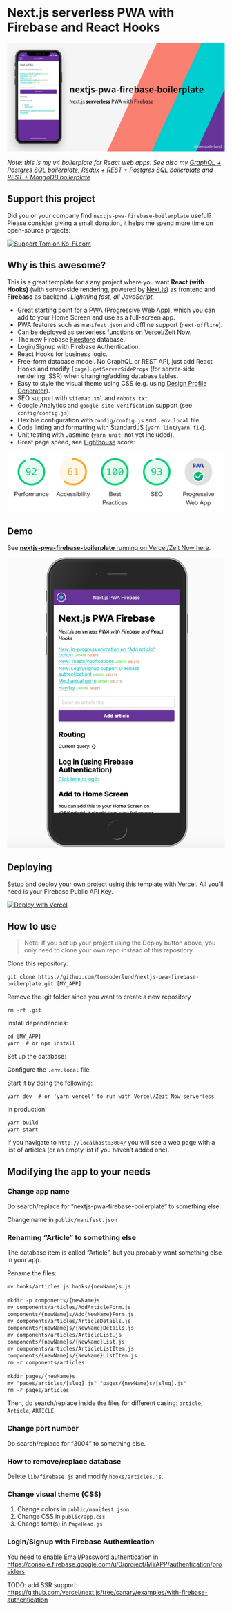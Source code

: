 # Next.js serverless PWA with Firebase and React Hooks

![nextjs-pwa-firebase-boilerplate demo on phone](docs/github_preview.jpg)

_Note: this is my v4 boilerplate for React web apps. See also my [GraphQL + Postgres SQL boilerplate](https://github.com/tomsoderlund/nextjs-pwa-graphql-sql-boilerplate), [Redux + REST + Postgres SQL boilerplate](https://github.com/tomsoderlund/nextjs-sql-rest-api-boilerplate) and [REST + MongoDB boilerplate](https://github.com/tomsoderlund/nextjs-express-mongoose-crudify-boilerplate)._

## Support this project

Did you or your company find `nextjs-pwa-firebase-boilerplate` useful? Please consider giving a small donation, it helps me spend more time on open-source projects:

[![Support Tom on Ko-Fi.com](https://www.tomsoderlund.com/ko-fi_tomsoderlund_50.png)](https://ko-fi.com/tomsoderlund)

## Why is this awesome?

This is a great template for a any project where you want **React (with Hooks)** (with server-side rendering, powered by [Next.js](https://github.com/zeit/next.js)) as frontend and **Firebase** as backend.
_Lightning fast, all JavaScript._

* Great starting point for a [PWA (Progressive Web App)](https://en.wikipedia.org/wiki/Progressive_web_applications), which you can add to your Home Screen and use as a full-screen app.
* PWA features such as `manifest.json` and offline support (`next-offline`).
* Can be deployed as [serverless functions on Vercel/Zeit Now](#deploying-serverless-on-vercelzeit-now).
* The new Firebase [Firestore](https://firebase.google.com/docs/firestore) database.
* Login/Signup with Firebase Authentication.
* React Hooks for business logic.
* Free-form database model. No GraphQL or REST API, just add React Hooks and modify `[page].getServerSideProps` (for server-side rendering, SSR) when changing/adding database tables.
* Easy to style the visual theme using CSS (e.g. using [Design Profile Generator](https://tomsoderlund.github.io/design-profile-generator/)).
* SEO support with `sitemap.xml` and `robots.txt`.
* Google Analytics and `google-site-verification` support (see `config/config.js`).
* Flexible configuration with `config/config.js` and `.env.local` file.
* Code linting and formatting with StandardJS (`yarn lint`/`yarn fix`).
* Unit testing with Jasmine (`yarn unit`, not yet included).
* Great page speed, see [Lighthouse](https://developers.google.com/web/tools/lighthouse) score:

![Lighthouse score](docs/lighthouse_score.png)

## Demo

See [**nextjs-pwa-firebase-boilerplate** running on Vercel/Zeit Now here](https://nextjs-pwa-firebase-boilerplate.vercel.app/).

![nextjs-pwa-firebase-boilerplate demo on phone](docs/demo.jpg)

## Deploying

Setup and deploy your own project using this template with [Vercel](https://vercel.com). All you'll need is your Firebase Public API Key.

[![Deploy with Vercel](https://vercel.com/button)](https://vercel.com/import/git?s=https%3A%2F%2Fgithub.com%2Ftomsoderlund%2Fnextjs-pwa-firebase-boilerplate&env=NEXT_PUBLIC_FIREBASE_API_KEY&envDescription=Enter%20your%20public%20Firebase%20API%20Key&envLink=https://github.com/tomsoderlund/nextjs-pwa-firebase-boilerplate#deploying-with-vercel)

## How to use

> Note: If you set up your project using the Deploy button above, you only need to clone your own repo instead of this repository.

Clone this repository:

    git clone https://github.com/tomsoderlund/nextjs-pwa-firebase-boilerplate.git [MY_APP]

Remove the .git folder since you want to create a new repository

    rm -rf .git

Install dependencies:

    cd [MY_APP]
    yarn  # or npm install

Set up the database:

Configure the `.env.local` file.

Start it by doing the following:

    yarn dev  # or 'yarn vercel' to run with Vercel/Zeit Now serverless

In production:

    yarn build
    yarn start

If you navigate to `http://localhost:3004/` you will see a web page with a list of articles (or an empty list if you haven’t added one).

## Modifying the app to your needs

### Change app name

Do search/replace for “nextjs-pwa-firebase-boilerplate” to something else.

Change name in `public/manifest.json`

### Renaming “Article” to something else

The database item is called “Article”, but you probably want something else in your app.

Rename the files:

    mv hooks/articles.js hooks/{newName}s.js

    mkdir -p components/{newName}s
    mv components/articles/AddArticleForm.js components/{newName}s/Add{NewName}Form.js
    mv components/articles/ArticleDetails.js components/{newName}s/{NewName}Details.js
    mv components/articles/ArticleList.js components/{newName}s/{NewName}List.js
    mv components/articles/ArticleListItem.js components/{newName}s/{NewName}ListItem.js
    rm -r components/articles

    mkdir pages/{newName}s
    mv "pages/articles/[slug].js" "pages/{newName}s/[slug].js"
    rm -r pages/articles

Then, do search/replace inside the files for different casing: `article`, `Article`, `ARTICLE`.

### Change port number

Do search/replace for “3004” to something else.

### How to remove/replace database

Delete `lib/firebase.js` and modify `hooks/articles.js`.

### Change visual theme (CSS)

1. Change colors in `public/manifest.json`
2. Change CSS in `public/app.css`
3. Change font(s) in `PageHead.js`

### Login/Signup with Firebase Authentication

You need to enable Email/Password authentication in https://console.firebase.google.com/u/0/project/MYAPP/authentication/providers

TODO: add SSR support: https://github.com/vercel/next.js/tree/canary/examples/with-firebase-authentication
